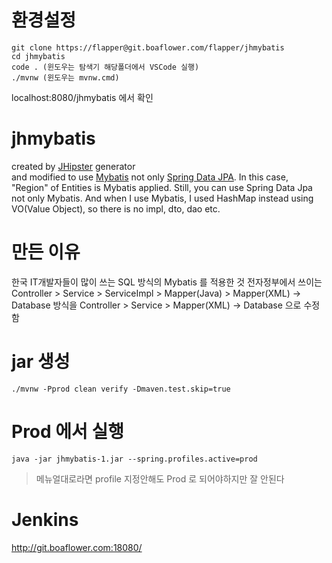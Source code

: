 # 환경설정

```
git clone https://flapper@git.boaflower.com/flapper/jhmybatis
cd jhmybatis
code . (윈도우는 탐색기 해당폴더에서 VSCode 실행)
./mvnw (윈도우는 mvnw.cmd)
```

localhost:8080/jhmybatis 에서 확인

# jhmybatis

created by [JHipster](https://www.jhipster.tech/) generator  
and modified to use [Mybatis](mybatis.org) not only [Spring Data JPA](https://spring.io/projects/spring-data-jpa).
In this case, "Region" of Entities is Mybatis applied.
Still, you can use Spring Data Jpa not only Mybatis.
And when I use Mybatis, I used HashMap instead using VO(Value Object), so there is no impl, dto, dao etc.

# 만든 이유

한국 IT개발자들이 많이 쓰는 SQL 방식의 Mybatis 를 적용한 것
전자정부에서 쓰이는
Controller > Service > ServiceImpl > Mapper(Java) > Mapper(XML) -> Database
방식을
Controller > Service > Mapper(XML) -> Database
으로 수정함

# jar 생성

`./mvnw -Pprod clean verify -Dmaven.test.skip=true`

# Prod 에서 실행

`java -jar jhmybatis-1.jar --spring.profiles.active=prod`

> 메뉴얼대로라면 profile 지정안해도 Prod 로 되어야하지만 잘 안된다

# Jenkins

http://git.boaflower.com:18080/
